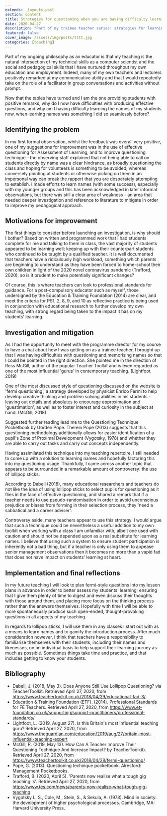 ```yaml
---
extends: _layouts.post
section: content
title: Strategies for questioning when you are having difficulty learning names
date: 2020-04-27
description: "Part of my trainee teacher series: strategies for learning names when you find it tricky"
featured: false
cover_image: /assets/img/posts/tttt.jpg
categories: [teaching]
---
```


Part of my ongoing philosophy as an educator is that my teaching is the natural intersection of my technical skills as 
a computer scientist and the social and pedagogical skills that I have nurtured throughout my own education and 
employment. Indeed, many of my own teachers and lecturers positively remarked at my communicative ability and that I 
would repeatedly take on the role of a facilitator in group conversations and activities without prompt.

Now that the tables have turned and I am the one providing students with positive remarks, why do I now have 
difficulties with producing effective questions, and why am I having difficulty learning the names of my students now,
when learning names was something I did so seamlessly before?

## Identifying the problem

In my first formal observation, whilst the feedback was overall very positive, one of my suggestions for improvement was
in the use of effective questioning for Assessment of Learning, and to improve questioning technique - the observing 
staff explained that not being able to call on students directly by name was a clear hindrance, as broadly questioning
the class and hoping for volunteers is something to be avoided, whereas conversely pointing at students or otherwise 
picking on them in an impersonal way can break the rapport that you are desperately attempting to establish. I made 
efforts to learn names (with some success), especially with my younger groups and this has been acknowledged in later
informal observations, but there was still a clear area of weakness - an area that needed deeper investigation and
reference to literature to mitigate in order to improve my pedagogical approach.

## Motivations for improvement

The first things to consider before launching an investigation, is why should I bother? Based on written and programmed 
work that I had students complete for me and talking to them in class, the vast majority of students appeared to be 
learning well; keeping up with their counterpart students who continued to be taught by a qualified teacher. It is well 
documented that teachers have a ridiculously high workload, something which parents are beginning to understand as they
have been forced to home-school their own children in light of the 2020 novel coronavirus pandemic (Trafford, 2020), so
is it prudent to make potentially significant changes?

Of course, this is where teachers can look to professional standards for guidance. For a post-compulsory educator such
as myself, those undersigned by the Education & Training Foundation (2014) are clear, and meet the criteria for PS1, 2,
8, 9, and 10 as reflective practice is being used in conjunction with educational research to further develop my own 
teaching, with strong regard being taken to the impact it has on my students' learning.

## Investigation and mitigation

As I had the opportunity to meet with the programme director for my course to have a chat about how I was getting on as 
a trainee teacher, I brought up that I was having difficulties with questioning and memorising names so that I could be
pointed in the right direction. She pointed me in the direction of Ross McGill, author of the popular Teacher Toolkit 
and is even regarded as one of the most influential 'gurus' in contemporary teaching. (Lightfoot, 2019)

One of the most discussed style of questioning discussed on the website is 'fermi questioning', a strategy developed by 
physicist Enrico Fermi to help develop creative thinking and problem solving abilities in his students - leaving out
details and absolutes to encourage approximation and 'guestimation', as well as to foster interest and curiosity in the 
subject at hand. (McGill, 2018)

Suggested further reading lead me to the Questioning Technique Pocketbook by Gorden Pope. Therein Pope (2013) suggests 
that this questioning methodology additionally allows for easier identification of a pupil's Zone of Proximal
Development (Vygotsky, 1978) and whether they are able to carry out tasks and carry out concepts independently.

Having assimilated this technique into my teaching repertoire, I still needed to come up with a solution to learning
names and hopefully factoring this into my questioning usage. Thankfully, I came across another topic that appears to be
surrounded in a remarkable amount of controversy: the use of lollipop sticks.

According to Dabell (2018), many educational researchers and teachers do not like the idea of using lollipop sticks to 
select pupils for questioning as it flies in the face of effective questioning, and shared a remark that if a teacher 
needs to use pseudo-randomisation in order to avoid unconscious prejudice or biases from forming in their selection 
process, they 'need a sabbatical and a career adviser'.

Controversy aside, many teachers appear to use this strategy. I would argue that such a technique could be nevertheless
a useful addition to my own toolkit when working with a class I am unfamiliar with, albeit one used with caution and
should not be depended upon as a real substitute for learning names. I believe that using such a system to ensure 
student participation is inherently not a bad thing, but if a teacher is only using them to appease senior management 
observations then it becomes no more than a vapid fad that does not have impact on students' learning at heart.

## Implementation and final reflections

In my future teaching I will look to plan fermi-style questions into my lesson plans in advance in order to better
assess my students' learning; ensuring that I give them plenty of time to digest and even discuss their thoughts with
those around them, and placing more focus on the thinking process rather than the answers themselves. Hopefully with
time I will be able to more spontaneously produce such open-ended, thought-provoking questions in all aspects of my 
teaching.

In regards to lollipop sticks, I will use them in any classes I start out with as a means to learn names and to gamify
the introduction process. After much consideration however, I think that teachers have a responsibility to familiarise
themselves with their students, including their names and likenesses, on an individual basis to help support their 
learning journey as much as possible. Sometimes things take time and practice, and that includes getting to know your 
students.

## Bibliography

* Dabell, J. (2018, May 3). Does Anyone Still Use Lollipop Questioning? via TeacherToolkit. Retrieved April 27, 2020, from <https://www.teachertoolkit.co.uk/2018/04/29/educational-fad-3/>
* Education & Training Foundation (ETF). (2014). Professional Standards for FE Teachers. Retrieved April 27, 2020, from <https://www.et-foundation.co.uk/supporting/support-practitioners/professional-standards/>
* Lightfoot, L. (2019, August 27). Is this Britain's most influential teaching guru? Retrieved April 27, 2020, from <https://www.theguardian.com/education/2019/aug/27/britain-most-influential-teaching-expert>
* McGill, R. (2019, May 13). How Can A Teacher Improve Their Questioning Technique And Increase Impact? by TeacherToolkit). Retrieved April 27, 2020, from <https://www.teachertoolkit.co.uk/2018/04/28/fermi-questioning/>
* Pope, G. (2013). Questioning technique pocketbook. Alresford: Management Pocketbooks.
* Trafford, B. (2020, April 5). 'Parents now realise what a tough gig teaching is'. Retrieved April 27, 2020, from <https://www.tes.com/news/parents-now-realise-what-tough-gig-teaching>
* Vygotsky L. S., Cole, M., Stein, S., & Sekula, A. (1978). Mind in society: the development of higher psychological processes. Cambridge, MA: Harvard University Press.
